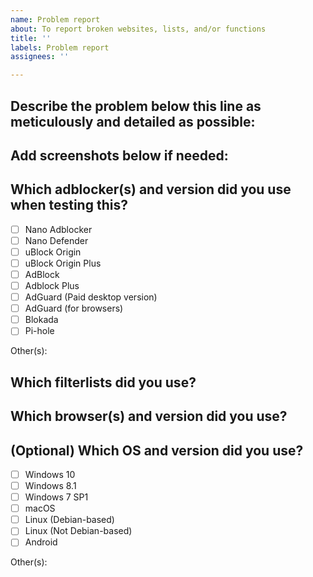 ```yaml
---
name: Problem report
about: To report broken websites, lists, and/or functions
title: ''
labels: Problem report
assignees: ''

---
```


<!--
PS: If you already have written an entry that'd fix the problem, it's better to use the *Feature Request* template instead.
-->

## Describe the problem below this line as meticulously and detailed as possible:


## Add screenshots below if needed:


## Which adblocker(s) and version did you use when testing this?
<!--
While I accept requests for all adblockers, I may in rare cases request that you could try another and more feature-rich adblocker instead.
-->
- [ ] Nano Adblocker
- [ ] Nano Defender
- [ ] uBlock Origin
- [ ] uBlock Origin Plus
- [ ] AdBlock
- [ ] Adblock Plus
- [ ] AdGuard (Paid desktop version)
- [ ] AdGuard (for browsers)
- [ ] Blokada
- [ ] Pi-hole

Other(s): 

## Which filterlists did you use?
<!--
If you want to save time, you can take a screenshot of your adblocker's list settings.
-->

## Which browser(s) and version did you use?
<!--
If you're in doubt, check your browser's *About* page.
-->

## (Optional) Which OS and version did you use?
- [ ] Windows 10
- [ ] Windows 8.1
- [ ] Windows 7 SP1
- [ ] macOS
- [ ] Linux (Debian-based)
- [ ] Linux (Not Debian-based)
- [ ] Android

Other(s):
